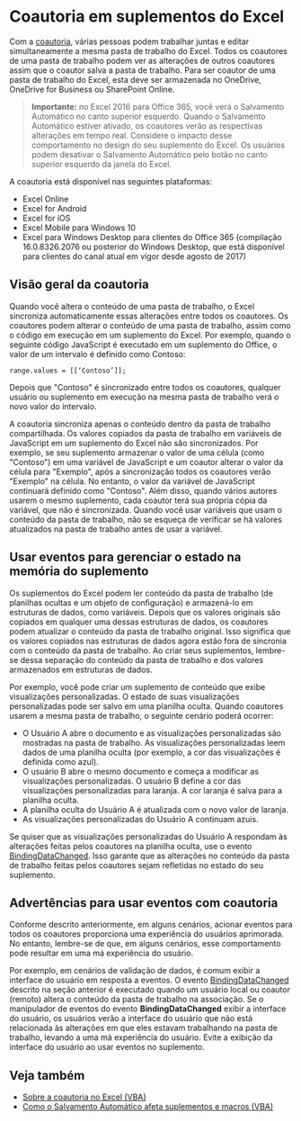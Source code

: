 # <a name="coauthoring-in-excel-add-ins"></a>Coautoria em suplementos do Excel  

Com a [coautoria](https://support.office.com/pt-br/article/Collaborate-on-Excel-workbooks-at-the-same-time-with-co-authoring-7152aa8b-b791-414c-a3bb-3024e46fb104), várias pessoas podem trabalhar juntas e editar simultaneamente a mesma pasta de trabalho do Excel. Todos os coautores de uma pasta de trabalho podem ver as alterações de outros coautores assim que o coautor salva a pasta de trabalho. Para ser coautor de uma pasta de trabalho do Excel, esta deve ser armazenada no OneDrive, OneDrive for Business ou SharePoint Online.

> **Importante:** no Excel 2016 para Office 365, você verá o Salvamento Automático no canto superior esquerdo. Quando o Salvamento Automático estiver ativado, os coautores verão as respectivas alterações em tempo real. Considere o impacto desse comportamento no design do seu suplemento do Excel. Os usuários podem desativar o Salvamento Automático pelo botão no canto superior esquerdo da janela do Excel.

A coautoria está disponível nas seguintes plataformas:

- Excel Online
- Excel for Android
- Excel for iOS
- Excel Mobile para Windows 10
- Excel para Windows Desktop para clientes do Office 365 (compilação 16.0.8326.2076 ou posterior do Windows Desktop, que está disponível para clientes do canal atual em vigor desde agosto de 2017)

## <a name="coauthoring-overview"></a>Visão geral da coautoria
 
Quando você altera o conteúdo de uma pasta de trabalho, o Excel sincroniza automaticamente essas alterações entre todos os coautores. Os coautores podem alterar o conteúdo de uma pasta de trabalho, assim como o código em execução em um suplemento do Excel. Por exemplo, quando o seguinte código JavaScript é executado em um suplemento do Office, o valor de um intervalo é definido como Contoso:


    range.values = [[‘Contoso’]];

Depois que "Contoso" é sincronizado entre todos os coautores, qualquer usuário ou suplemento em execução na mesma pasta de trabalho verá o novo valor do intervalo. 

A coautoria sincroniza apenas o conteúdo dentro da pasta de trabalho compartilhada. Os valores copiados da pasta de trabalho em variáveis de JavaScript em um suplemento do Excel não são sincronizados. Por exemplo, se seu suplemento armazenar o valor de uma célula (como "Contoso") em uma variável de JavaScript e um coautor alterar o valor da célula para "Exemplo", após a sincronização todos os coautores verão "Exemplo" na célula. No entanto, o valor da variável de JavaScript continuará definido como "Contoso". Além disso, quando vários autores usarem o mesmo suplemento, cada coautor terá sua própria cópia da variável, que não é sincronizada. Quando você usar variáveis que usam o conteúdo da pasta de trabalho, não se esqueça de verificar se há valores atualizados na pasta de trabalho antes de usar a variável. 

## <a name="use-events-to-manage-the-in-memory-state-of-your-add-in"></a>Usar eventos para gerenciar o estado na memória do suplemento
 
Os suplementos do Excel podem ler conteúdo da pasta de trabalho (de planilhas ocultas e um objeto de configuração) e armazená-lo em estruturas de dados, como variáveis. Depois que os valores originais são copiados em qualquer uma dessas estruturas de dados, os coautores podem atualizar o conteúdo da pasta de trabalho original. Isso significa que os valores copiados nas estruturas de dados agora estão fora de sincronia com o conteúdo da pasta de trabalho. Ao criar seus suplementos, lembre-se dessa separação do conteúdo da pasta de trabalho e dos valores armazenados em estruturas de dados.

Por exemplo, você pode criar um suplemento de conteúdo que exibe visualizações personalizadas. O estado de suas visualizações personalizadas pode ser salvo em uma planilha oculta. Quando coautores usarem a mesma pasta de trabalho, o seguinte cenário poderá ocorrer:

- O Usuário A abre o documento e as visualizações personalizadas são mostradas na pasta de trabalho. As visualizações personalizadas leem dados de uma planilha oculta (por exemplo, a cor das visualizações é definida como azul).
- O usuário B abre o mesmo documento e começa a modificar as visualizações personalizadas. O usuário B define a cor das visualizações personalizadas para laranja. A cor laranja é salva para a planilha oculta.
- A planilha oculta do Usuário A é atualizada com o novo valor de laranja.
- As visualizações personalizadas do Usuário A continuam azuis. 

Se quiser que as visualizações personalizadas do Usuário A respondam às alterações feitas pelos coautores na planilha oculta, use o evento [BindingDataChanged](http://dev.office.com/reference/add-ins/shared/binding.bindingdatachangedevent). Isso garante que as alterações no conteúdo da pasta de trabalho feitas pelos coautores sejam refletidas no estado do seu suplemento.

## <a name="caveats-to-using-events-with-co-authoring"></a>Advertências para usar eventos com coautoria 

Conforme descrito anteriormente, em alguns cenários, acionar eventos para todos os coautores proporciona uma experiência do usuários aprimorada. No entanto, lembre-se de que, em alguns cenários, esse comportamento pode resultar em uma má experiência do usuário. 

Por exemplo, em cenários de validação de dados, é comum exibir a interface do usuário em resposta a eventos. O evento [BindingDataChanged](http://dev.office.com/reference/add-ins/shared/binding.bindingdatachangedevent) descrito na seção anterior é executado quando um usuário local ou coautor (remoto) altera o conteúdo da pasta de trabalho na associação. Se o manipulador de eventos do evento **BindingDataChanged** exibir a interface do usuário, os usuários verão a interface do usuário que não está relacionada às alterações em que eles estavam trabalhando na pasta de trabalho, levando a uma má experiência do usuário. Evite a exibição da interface do usuário ao usar eventos no suplemento.

## <a name="see-also"></a>Veja também 

- [Sobre a coautoria no Excel (VBA)](https://msdn.microsoft.com/pt-br/vba/excel-vba/articles/about-coauthoring-in-excel) 
- [Como o Salvamento Automático afeta suplementos e macros (VBA)](https://msdn.microsoft.com/pt-br/vba/office-shared-vba/articles/how-autosave-impacts-addins-and-macros) 

